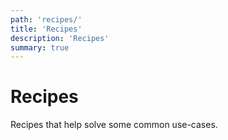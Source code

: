 ```yaml
---
path: 'recipes/'
title: 'Recipes'
description: 'Recipes'
summary: true
---
```


# Recipes

Recipes that help solve some common use-cases.
